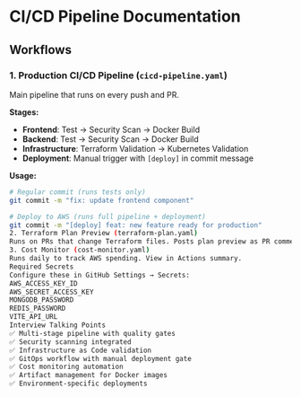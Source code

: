 # CI/CD Pipeline Documentation

## Workflows

### 1. Production CI/CD Pipeline (`cicd-pipeline.yaml`)
Main pipeline that runs on every push and PR.

**Stages:**
- **Frontend**: Test → Security Scan → Docker Build
- **Backend**: Test → Security Scan → Docker Build
- **Infrastructure**: Terraform Validation → Kubernetes Validation
- **Deployment**: Manual trigger with `[deploy]` in commit message

**Usage:**
```bash
# Regular commit (runs tests only)
git commit -m "fix: update frontend component"

# Deploy to AWS (runs full pipeline + deployment)
git commit -m "[deploy] feat: new feature ready for production"
2. Terraform Plan Preview (terraform-plan.yaml)
Runs on PRs that change Terraform files. Posts plan preview as PR comment.
3. Cost Monitor (cost-monitor.yaml)
Runs daily to track AWS spending. View in Actions summary.
Required Secrets
Configure these in GitHub Settings → Secrets:
AWS_ACCESS_KEY_ID
AWS_SECRET_ACCESS_KEY
MONGODB_PASSWORD
REDIS_PASSWORD
VITE_API_URL
Interview Talking Points
✅ Multi-stage pipeline with quality gates
✅ Security scanning integrated
✅ Infrastructure as Code validation
✅ GitOps workflow with manual deployment gate
✅ Cost monitoring automation
✅ Artifact management for Docker images
✅ Environment-specific deployments
